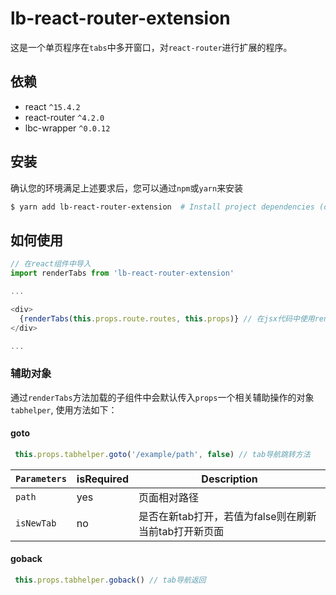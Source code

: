 # lb-react-router-extension

这是一个单页程序在`tabs`中多开窗口，对`react-router`进行扩展的程序。

## 依赖
* react `^15.4.2`
* react-router `^4.2.0`
* lbc-wrapper `^0.0.12`

## 安装

确认您的环境满足上述要求后，您可以通过`npm`或`yarn`来安装

```bash
$ yarn add lb-react-router-extension  # Install project dependencies (or `npm install`)
```

## 如何使用

``` js
// 在react组件中导入
import renderTabs from 'lb-react-router-extension'

...

<div>
  {renderTabs(this.props.route.routes, this.props)} // 在jsx代码中使用renderTabs替代原renderRoutes来加载路由组件
</div>

...

```

### 辅助对象

通过`renderTabs`方法加载的子组件中会默认传入`props`一个相关辅助操作的对象`tabhelper`, 使用方法如下：

#### goto

``` js
 this.props.tabhelper.goto('/example/path', false) // tab导航跳转方法
```
|`Parameters` |isRequired|Description|
|-------------|----------|-----------|
|`path`       |yes       |页面相对路径|
|`isNewTab`   |no        |是否在新tab打开，若值为false则在刷新当前tab打开新页面|

#### goback

``` js
 this.props.tabhelper.goback() // tab导航返回
```
